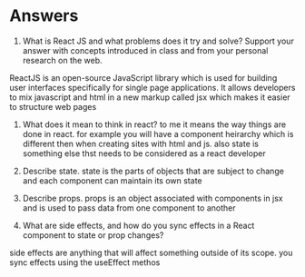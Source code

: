 # Answers

1. What is React JS and what problems does it try and solve? Support your answer with concepts introduced in class and from your personal research on the web.

ReactJS is an open-source JavaScript library which is used for building user interfaces specifically for single page applications. It allows developers to mix javascript and html in a new markup called jsx which makes it easier to structure web pages

1. What does it mean to think in react?
to me it means the way things are done in react. for example you will have a component heirarchy which is different then when creating sites with html and js. also state is something else thst needs to be considered as a react developer  

1. Describe state.
state is the parts of objects that are subject to change and each component can maintain its own state

1. Describe props.
props is an object associated with components in jsx and is used to pass data from one component to another

1. What are side effects, and how do you sync effects in a React component to state or prop changes?

side effects are anything that will affect something outside of its scope. you sync effects using the useEffect methos